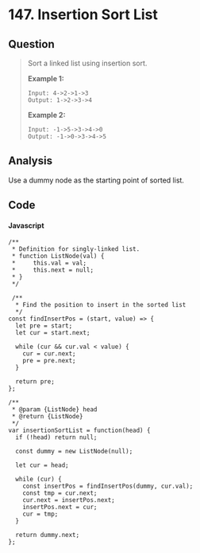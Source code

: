 # 147. Insertion Sort List

## Question

> Sort a linked list using insertion sort.
>
> **Example 1:**
>
> ```text
> Input: 4->2->1->3
> Output: 1->2->3->4
> ```
>
> **Example 2:**
>
> ```text
> Input: -1->5->3->4->0
> Output: -1->0->3->4->5
> ```

## Analysis

Use a dummy node as the starting point of sorted list. 

## Code

#### Javascript

```text
/**
 * Definition for singly-linked list.
 * function ListNode(val) {
 *     this.val = val;
 *     this.next = null;
 * }
 */
 
 /**
  * Find the position to insert in the sorted list
  */
const findInsertPos = (start, value) => {
  let pre = start;
  let cur = start.next;

  while (cur && cur.val < value) {
    cur = cur.next;
    pre = pre.next;
  }

  return pre;
};

/**
 * @param {ListNode} head
 * @return {ListNode}
 */
var insertionSortList = function(head) {
  if (!head) return null;

  const dummy = new ListNode(null);
  
  let cur = head;

  while (cur) { 
    const insertPos = findInsertPos(dummy, cur.val);
    const tmp = cur.next;
    cur.next = insertPos.next;
    insertPos.next = cur;
    cur = tmp;
  }
  
  return dummy.next;
};

```


